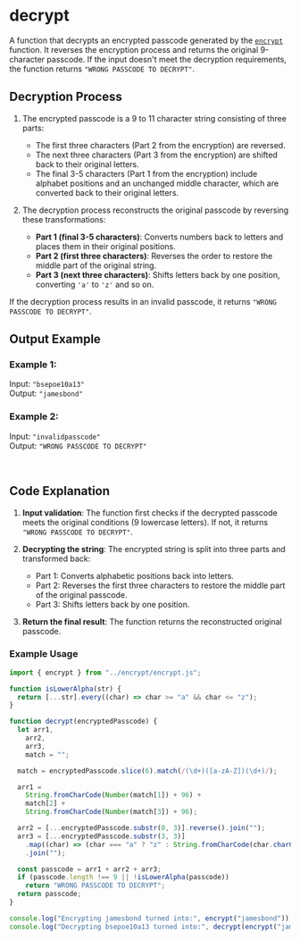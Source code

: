 # decrypt

A function that decrypts an encrypted passcode generated by the [`encrypt`](../encrypt/encrypt.js) function. It reverses the encryption process and returns the original 9-character passcode. If the input doesn't meet the decryption requirements, the function returns `"WRONG PASSCODE TO DECRYPT"`.

## Decryption Process

1. The encrypted passcode is a 9 to 11 character string consisting of three parts:
   - The first three characters (Part 2 from the encryption) are reversed.
   - The next three characters (Part 3 from the encryption) are shifted back to their original letters.
   - The final 3-5 characters (Part 1 from the encryption) include alphabet positions and an unchanged middle character, which are converted back to their original letters.

2. The decryption process reconstructs the original passcode by reversing these transformations:
   - **Part 1 (final 3-5 characters)**: Converts numbers back to letters and places them in their original positions.
   - **Part 2 (first three characters)**: Reverses the order to restore the middle part of the original string.
   - **Part 3 (next three characters)**: Shifts letters back by one position, converting `'a'` to `'z'` and so on.

If the decryption process results in an invalid passcode, it returns `"WRONG PASSCODE TO DECRYPT"`.

## Output Example

### Example 1:
Input: `"bsepoe10a13"`  
Output: `"jamesbond"`

### Example 2:
Input: `"invalidpasscode"`  
Output: `"WRONG PASSCODE TO DECRYPT"`

<br>

## Code Explanation

1. **Input validation**: The function first checks if the decrypted passcode meets the original conditions (9 lowercase letters). If not, it returns `"WRONG PASSCODE TO DECRYPT"`.

2. **Decrypting the string**: The encrypted string is split into three parts and transformed back:
   - Part 1: Converts alphabetic positions back into letters.
   - Part 2: Reverses the first three characters to restore the middle part of the original passcode.
   - Part 3: Shifts letters back by one position.

3. **Return the final result**: The function returns the reconstructed original passcode.

### Example Usage

```javascript
import { encrypt } from "../encrypt/encrypt.js";

function isLowerAlpha(str) {
  return [...str].every((char) => char >= "a" && char <= "z");
}

function decrypt(encryptedPasscode) {
  let arr1,
    arr2,
    arr3,
    match = "";

  match = encryptedPasscode.slice(6).match(/(\d+)([a-zA-Z])(\d+)/);

  arr1 =
    String.fromCharCode(Number(match[1]) + 96) +
    match[2] +
    String.fromCharCode(Number(match[3]) + 96);

  arr2 = [...encryptedPasscode.substr(0, 3)].reverse().join("");
  arr3 = [...encryptedPasscode.substr(3, 3)]
    .map((char) => (char === "a" ? "z" : String.fromCharCode(char.charCodeAt(0) - 1)))
    .join("");

  const passcode = arr1 + arr2 + arr3;
  if (passcode.length !== 9 || !isLowerAlpha(passcode))
    return "WRONG PASSCODE TO DECRYPT";
  return passcode;
}

console.log("Encrypting jamesbond turned into:", encrypt("jamesbond"));
console.log("Decrypting bsepoe10a13 turned into:", decrypt(encrypt("jamesbond")));
